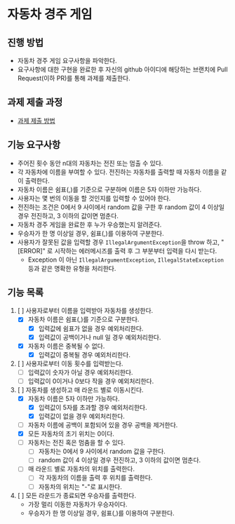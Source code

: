 # 자동차 경주 게임

## 진행 방법

* 자동차 경주 게임 요구사항을 파악한다.
* 요구사항에 대한 구현을 완료한 후 자신의 github 아이디에 해당하는 브랜치에 Pull Request(이하 PR)를 통해 과제를 제출한다.

## 과제 제출 과정

* [과제 제출 방법](https://github.com/next-step/nextstep-docs/tree/master/precourse)

## 기능 요구사항

* 주어진 횟수 동안 n대의 자동차는 전진 또는 멈출 수 있다.
* 각 자동차에 이름을 부여할 수 있다. 전진하는 자동차를 출력할 때 자동차 이름을 같이 출력한다.
* 자동차 이름은 쉼표(,)를 기준으로 구분하며 이름은 5자 이하만 가능하다.
* 사용자는 몇 번의 이동을 할 것인지를 입력할 수 있어야 한다.
* 전진하는 조건은 0에서 9 사이에서 random 값을 구한 후 random 값이 4 이상일 경우 전진하고, 3 이하의 값이면 멈춘다.
* 자동차 경주 게임을 완료한 후 누가 우승했는지 알려준다.
* 우승자가 한 명 이상일 경우, 쉼표(,)를 이용하여 구분한다.
* 사용자가 잘못된 값을 입력할 경우 `IllegalArgumentException`을 throw 하고, "[ERROR]" 로 시작하는 에러메시즈를 출력 후 그 부분부터 입력을 다시 받는다.
    * Exception 이 아닌 `IllegalArgumentException`, `IllegalStateException` 등과 같은 명확한 유형을 처리한다.

## 기능 목록
1. [ ] 사용자로부터 이름을 입력받아 자동차를 생성한다.
   * [x] 자동차 이름은 쉼표(,)를 기준으로 구분한다.
     * [x] 입력값에 쉼표가 없을 경우 예외처리한다.
     * [x] 입력값이 공백이거나 null 일 경우 예외처리한다.
   * [x] 자동차 이름은 중복될 수 없다.
     * [x] 입력값이 중복될 경우 예외처리한다.
2. [ ] 사용자로부터 이동 횟수를 입력받는다.
   * [ ] 입력값이 숫자가 아닐 경우 예외처리한다.
   * [ ] 입력값이 0이거나 0보다 작을 경우 예외처리한다.
3. [ ] 자동차를 생성하고 매 라운드 별로 이동시킨다.
    * [x] 자동차 이름은 5자 이하만 가능하다.
        * [x] 입력값이 5자를 초과할 경우 예외처리한다.
        * [x] 입력값이 없을 경우 예외처리한다.
    * [ ] 자동차 이름에 공백이 포함되어 있을 경우 공백을 제거한다.
    * [x] 모든 자동차의 초기 위치는 0이다.
    * [ ] 자동차는 전진 혹은 멈춤을 할 수 있다.
        * [ ] 자동차는 0에서 9 사이에서 random 값을 구한다.
        * [ ] random 값이 4 이상일 경우 전진하고, 3 이하의 값이면 멈춘다.
    * [ ] 매 라운드 별로 자동차의 위치를 출력한다.
      * [ ] 각 자동차의 이름을 출력 후 위치를 출력한다.
      * [ ] 자동차의 위치는 "-"로 표시한다.
4. [ ] 모든 라운드가 종료되면 우승자를 출력한다.
   * 가장 멀리 이동한 자동차가 우승자이다.
   * 우승자가 한 명 이상일 경우, 쉼표(,)를 이용하여 구분한다.